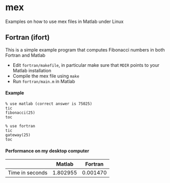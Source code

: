 # mex
Examples on how to use mex files in Matlab under Linux

## Fortran (ifort)
This is a simple example program that computes Fibonacci numbers in both Fortran and Matlab 

 * Edit `fortran/makefile`, in particular make sure that `MDIR` points to your Matlab installation
 * Compile the mex file using `make`
 * Run `fortran/main.m` in Matlab

#### Example 
```{matlab}
% use matlab (correct answer is 75025)
tic
fibonacci(25)
toc

% use fortran
tic
gateway(25)
toc
```

#### Performance on my desktop computer

|  | Matlab | Fortran |
|------|-------|--------|
|Time in seconds|1.802955 | 0.001470

